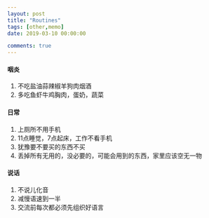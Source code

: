 ```yaml
---
layout: post
title: "Routines"
tags: [other,memo]
date: 2019-03-10 00:00:00

comments: true
---  
```


#### 咽炎  

1. 不吃盐油蒜辣椒羊狗肉烟酒  
2. 多吃鱼虾牛鸡胸肉，蛋奶，蔬菜  

#### 日常

1. 上厕所不用手机  
2. 11点睡觉，7点起床，工作不看手机  
3. 犹豫要不要买的东西不买  
4. 丢掉所有无用的，没必要的，可能会用到的东西，家里应该空无一物  

#### 说话  

1. 不说儿化音  
2. 减慢语速到一半
3. 交流前每次都必须先组织好语言



<!--more-->  